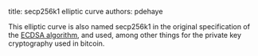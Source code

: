 title: secp256k1 elliptic curve
authors:
    pdehaye

This elliptic curve is also named  secp256k1 in the original specification of the [ECDSA algorithm](http://en.wikipedia.org/wiki/Elliptic_Curve_DSA), and used, among other things for the private key cryptography used in bitcoin. 
